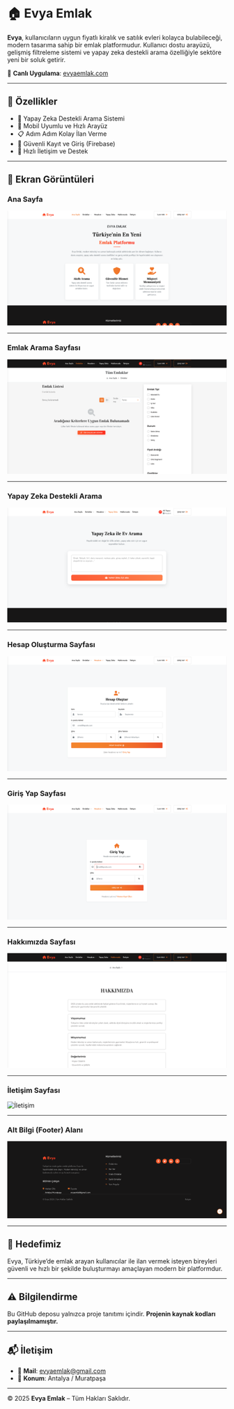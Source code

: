 # 🏠 Evya Emlak

**Evya**, kullanıcıların uygun fiyatlı kiralık ve satılık evleri kolayca bulabileceği, modern tasarıma sahip bir emlak platformudur. Kullanıcı dostu arayüzü, gelişmiş filtreleme sistemi ve yapay zeka destekli arama özelliğiyle sektöre yeni bir soluk getirir.

🔗 **Canlı Uygulama**: [evyaemlak.com](https://evyaemlak.com)

---

## 🚀 Özellikler

- 🧠 Yapay Zeka Destekli Arama Sistemi
- 📱 Mobil Uyumlu ve Hızlı Arayüz
- 📋 Adım Adım Kolay İlan Verme
- 🔐 Güvenli Kayıt ve Giriş (Firebase)
- 💬 Hızlı İletişim ve Destek

---

## 📸 Ekran Görüntüleri

### Ana Sayfa
![Ana Sayfa](./AnaSayfa.png)

---

### Emlak Arama Sayfası
![Emlak Ara](./EmlakAra.png)

---

### Yapay Zeka Destekli Arama
![Yapay Zeka Arama](./YapayZekaArama.png)

---

### Hesap Oluşturma Sayfası
![Hesap Oluştur](./HesapOlustur.png)

---

### Giriş Yap Sayfası
![Giriş Yap](./GirisYap.png)

---

### Hakkımızda Sayfası
![Hakkımızda](./Hakkimizda.png)

---

### İletişim Sayfası
![İletişim](./İletisim.png)

---

### Alt Bilgi (Footer) Alanı
![Alt Bilgi](./Altbilgi.png)

---

## 📌 Hedefimiz

Evya, Türkiye’de emlak arayan kullanıcılar ile ilan vermek isteyen bireyleri güvenli ve hızlı bir şekilde buluşturmayı amaçlayan modern bir platformdur.

---

## ⚠️ Bilgilendirme

Bu GitHub deposu yalnızca proje tanıtımı içindir. **Projenin kaynak kodları paylaşılmamıştır.**

---

## 📬 İletişim

- 📧 **Mail**: evyaemlak@gmail.com  
- 📍 **Konum**: Antalya / Muratpaşa

---

© 2025 **Evya Emlak** – Tüm Hakları Saklıdır.

